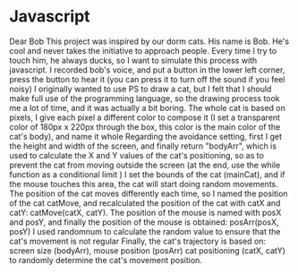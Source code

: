 # Javascript
Dear Bob
This project was inspired by our dorm cats. His name is Bob. He's cool and never takes the initiative to approach people. Every time I try to touch him, he always ducks, so I want to simulate this process with javascript. I recorded bob's voice, and put a button in the lower left corner, press the button to hear it (you can press it to turn off the sound if you feel noisy) I originally wanted to use PS to draw a cat, but I felt that I should make full use of the programming language, so the drawing process took me a lot of time, and it was actually a bit boring. The whole cat is based on pixels, I give each pixel a different color to compose it (I set a transparent color of 180px x 220px through the box, this color is the main color of the cat's body), and name it whole Regarding the avoidance setting, first I get the height and width of the screen, and finally return "bodyArr", which is used to calculate the X and Y values of the cat's positioning, so as to prevent the cat from moving outside the screen (at the end, use the while function as a conditional limit ) I set the bounds of the cat (mainCat), and if the mouse touches this area, the cat will start doing random movements. The position of the cat moves differently each time, so I named the position of the cat catMove, and recalculated the position of the cat with catX and catY: catMove(catX, catY). The position of the mouse is named with posX and posY, and finally the position of the mouse is obtained: posArr(posX, posY) I used randomnum to calculate the random value to ensure that the cat's movement is not regular Finally, the cat's trajectory is based on: screen size (bodyArr), mouse position (posArr) cat positioning (catX, catY) to randomly determine the cat's movement position.
